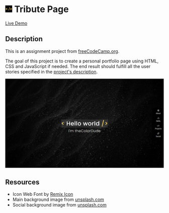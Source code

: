 # <img src="assets/favicon.png" width="22"/> Tribute Page

[Live Demo](https://constpardalos.github.io/personal-portfolio-project/)

## Description

This is an assignment project from [freeCodeCamp.org](https://www.freecodecamp.org/).

The goal of this project is to create a personal portfolio page using HTML, CSS and JavaScript if needed.
The end result should fulfill all the user stories specified in the [project's description](https://www.freecodecamp.org/learn/responsive-web-design/responsive-web-design-projects/build-a-personal-portfolio-webpage).

<img src="assets/preview.png" />

## Resources

* Icon Web Font by [Remix Icon](https://remixicon.com/)
* Main background image from [unsplash.com](https://unsplash.com/photos/RCAhiGJsUUE)
* Social background image from [unsplash.com](https://unsplash.com/photos/8xznAGy4HcY)
